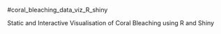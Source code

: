 #coral_bleaching_data_viz_R_shiny

Static and Interactive Visualisation of Coral Bleaching using R and Shiny
